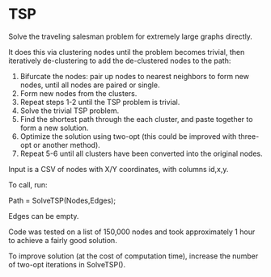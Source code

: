 TSP
===

Solve the traveling salesman problem for extremely large graphs directly.

It does this via clustering nodes until the problem becomes trivial,
then iteratively de-clustering to add the de-clustered nodes to the path:

1. Bifurcate the nodes: pair up nodes to nearest neighbors to form new nodes, until all nodes are paired or single.
2. Form new nodes from the clusters.
3. Repeat steps 1-2 until the TSP problem is trivial.
4. Solve the trivial TSP problem.
5. Find the shortest path through the each cluster, and paste together to form a new solution.
6. Optimize the solution using two-opt (this could be improved with three-opt or another method).
7. Repeat 5-6 until all clusters have been converted into the original nodes.

Input is a CSV of nodes with X/Y coordinates, with columns id,x,y.

To call, run:

Path = SolveTSP(Nodes,Edges);

Edges can be empty.

Code was tested on a list of 150,000 nodes and took approximately 1 hour to achieve a fairly good solution.

To improve solution (at the cost of computation time), increase the number of two-opt iterations in SolveTSP().

